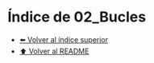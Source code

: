 # Índice de 02_Bucles



- [⬅️ Volver al índice superior](../Index.md)
- [⬆️ Volver al README](/README.md)
